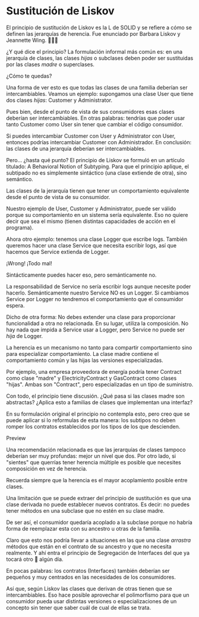# Sustitución de Liskov

El principio de sustitución de Liskov es la L de SOLID y se refiere a cómo se definen las jerarquías de herencia. Fue enunciado por Barbara Liskov y Jeannette Wing. 🧻👇🏽

¿Y qué dice el principio? La formulación informal más común es: en una jerarquía de clases, las clases _hijas_ o subclases deben poder ser sustituidas por las clases _madre_ o superclases.

¿Cómo te quedas?

Una forma de ver esto es que todas las clases de una familia deberían ser intercambiables. Veamos un ejemplo: supongamos una clase User que tiene dos clases _hijas_: Customer y Administrator.

Pues bien, desde el punto de vista de sus consumidores esas clases deberían ser intercambiables. En otras palabras: tendrías que poder usar tanto Customer como User sin tener que cambiar el código consumidor.

Si puedes intercambiar Customer con User y Administrator con User, entonces podrías intercambiar Customer con Administrador. En conclusión: las clases de una jerarquía deberían ser intercambiables.

Pero… ¿hasta qué punto? El principio de Liskov se formuló en un artículo titulado: A Behavioral Notion of Subtyping. Para que el principio aplique, el subtipado no es simplemente sintáctico (una clase extiende de otra), sino semántico.

Las clases de la jerarquía tienen que tener un comportamiento equivalente desde el punto de vista de su consumidor.

Nuestro ejemplo de User, Customer y Administrator, puede ser válido porque  su comportamiento en un sistema sería equivalente. Eso no quiere decir que sea el mismo (tienen distintas capacidades de acción en el programa).

Ahora otro ejemplo: tenemos una clase Logger que escribe logs. También queremos hacer una clase Service que necesita escribir logs, así que hacemos que Service extienda de Logger.

¡Wrong! ¡Todo mal!

Sintácticamente puedes hacer eso, pero semánticamente no.

La responsabilidad de Service no sería escribir logs aunque necesite poder hacerlo. Semánticamente nuestro Service NO es un Logger. Si cambiamos Service por Logger no tendremos el comportamiento que el consumidor espera.

Dicho de otra forma: No debes extender una clase para proporcionar funcionalidad a otra no relacionada. En su lugar, utiliza la composición. No hay nada que impida a Service usar a Logger, pero Service no puede ser _hija_ de Logger.

La herencia es un mecanismo no tanto para compartir comportamiento sino para especializar comportamiento. La clase madre contiene el comportamiento común y las hijas las versiones especializadas.

Por ejemplo, una empresa proveedora de energía podría tener Contract como clase "madre" y ElectricityContract y GasContract como clases "hijas". Ambas son "Contract", pero especializadas en un tipo de suministro.

Con todo, el principio tiene discusión. ¿Qué pasa si las clases madre son abstractas? ¿Aplica esto a familias de clases que implementan una interfaz?

En su formulación original el principio no contempla esto, pero creo que se puede aplicar si lo reformulas de esta manera: los subtipos no deben romper los contratos establecidos por los tipos de los que descienden.

Preview

Una recomendación relacionada es que las jerarquías de clases tampoco deberían ser muy profundas: mejor un nivel que dos. Por otro lado, si "sientes" que querrías tener herencia múltiple es posible que necesites composición en vez de herencia.

Recuerda siempre que la herencia es el mayor acoplamiento posible entre clases.

Una limitación que se puede extraer del principio de sustitución es que una clase derivada no puede establecer nuevos contratos. Es decir: no puedes tener métodos en una subclase que no estén en su clase madre.

De ser así, el consumidor quedaría acoplado a la subclase porque no habría forma de reemplazar esta con su ancestro u otras de la familia.

Claro que esto nos podría llevar a situaciones en las que una clase _arrastra_ métodos que están en el contrato de su ancestro y que no necesita realmente. Y ahí entra el principio de Segregación de Interfaces del que ya tocará otro 🧻 algún día.

En pocas palabras: los contratos (Interfaces) también deberían ser pequeños y muy centrados en las necesidades de los consumidores.

Así que, según Liskov las clases que derivan de otras tienen que se intercambiables. Eso hace posible aprovechar el polimorfismo para que un consumidor pueda usar distintas versiones o especializaciones de un concepto sin tener que saber cuál de cual de ellas se trata.